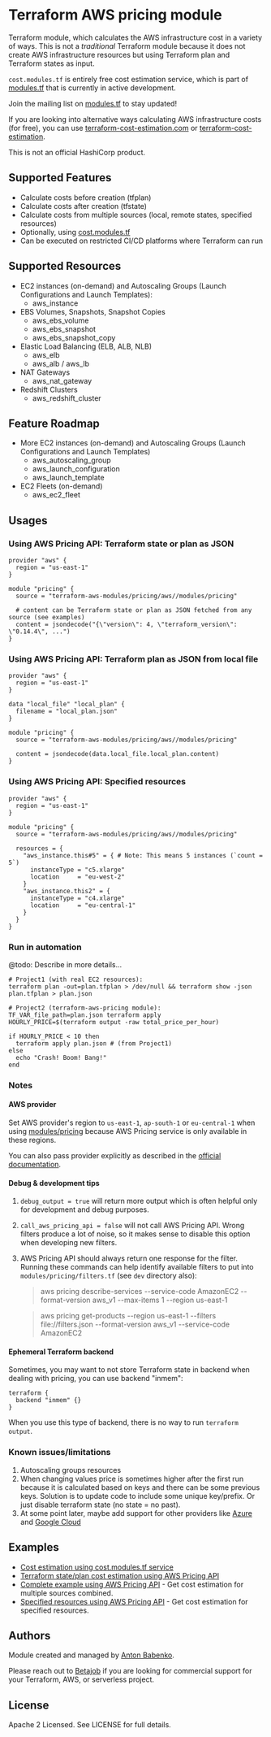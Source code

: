 # Terraform AWS pricing module

Terraform module, which calculates the AWS infrastructure cost in a variety of ways. This is not a _traditional_ Terraform module because it does not create AWS infrastructure resources but using Terraform plan and Terraform states as input.

`cost.modules.tf` is entirely free cost estimation service, which is part of [modules.tf](https://modules.tf) that is currently in active development.

Join the mailing list on [modules.tf](https://modules.tf) to stay updated!

If you are looking into alternative ways calculating AWS infrastructure costs (for free), you can use [terraform-cost-estimation.com](https://www.terraform-cost-estimation.com) or [terraform-cost-estimation](https://github.com/antonbabenko/terraform-cost-estimation).

This is not an official HashiCorp product.

## Supported Features

- Calculate costs before creation (tfplan)
- Calculate costs after creation (tfstate)
- Calculate costs from multiple sources (local, remote states, specified resources)
- Optionally, using [cost.modules.tf](https://cost.modules.tf/)
- Can be executed on restricted CI/CD platforms where Terraform can run

## Supported Resources

- EC2 instances (on-demand) and Autoscaling Groups (Launch Configurations and Launch Templates):
  - aws_instance
- EBS Volumes, Snapshots, Snapshot Copies
  - aws_ebs_volume
  - aws_ebs_snapshot
  - aws_ebs_snapshot_copy
- Elastic Load Balancing (ELB, ALB, NLB)
  - aws_elb
  - aws_alb / aws_lb
- NAT Gateways
  - aws_nat_gateway
- Redshift Clusters
  - aws_redshift_cluster

## Feature Roadmap

- More EC2 instances (on-demand) and Autoscaling Groups (Launch Configurations and Launch Templates)
  - aws_autoscaling_group
  - aws_launch_configuration
  - aws_launch_template
- EC2 Fleets (on-demand)
  - aws_ec2_fleet

## Usages

### Using AWS Pricing API: Terraform state or plan as JSON

```hcl
provider "aws" {
  region = "us-east-1"
}

module "pricing" {
  source = "terraform-aws-modules/pricing/aws//modules/pricing"

  # content can be Terraform state or plan as JSON fetched from any source (see examples)
  content = jsondecode("{\"version\": 4, \"terraform_version\": \"0.14.4\", ...")
}
```

### Using AWS Pricing API: Terraform plan as JSON from local file

```hcl
provider "aws" {
  region = "us-east-1"
}

data "local_file" "local_plan" {
  filename = "local_plan.json"
}

module "pricing" {
  source = "terraform-aws-modules/pricing/aws//modules/pricing"

  content = jsondecode(data.local_file.local_plan.content)
}
```

### Using AWS Pricing API: Specified resources

```hcl
provider "aws" {
  region = "us-east-1"
}

module "pricing" {
  source = "terraform-aws-modules/pricing/aws//modules/pricing"

  resources = {
    "aws_instance.this#5" = { # Note: This means 5 instances (`count = 5`)
      instanceType = "c5.xlarge"
      location     = "eu-west-2"
    }
    "aws_instance.this2" = {
      instanceType = "c4.xlarge"
      location     = "eu-central-1"
    }
  }
}
```

### Run in automation

@todo: Describe in more details...

```shell
# Project1 (with real EC2 resources):
terraform plan -out=plan.tfplan > /dev/null && terraform show -json plan.tfplan > plan.json

# Project2 (terraform-aws-pricing module):
TF_VAR_file_path=plan.json terraform apply
HOURLY_PRICE=$(terraform output -raw total_price_per_hour)

if HOURLY_PRICE < 10 then
  terraform apply plan.json # (from Project1)
else
  echo "Crash! Boom! Bang!"
end
```

### Notes

#### AWS provider

Set AWS provider's region to `us-east-1`, `ap-south-1` or `eu-central-1` when using [modules/pricing](https://github.com/terraform-aws-modules/terraform-aws-pricing/tree/master/modules/pricing) because AWS Pricing service is only available in these regions.

You can also pass provider explicitly as described in the [official documentation](https://www.terraform.io/docs/modules/providers.html#passing-providers-explicitly).


#### Debug & development tips

1. `debug_output = true` will return more output which is often helpful only for development and debug purposes.

2. `call_aws_pricing_api = false` will not call AWS Pricing API. Wrong filters produce a lot of noise, so it makes sense to disable this option when developing new filters.

3. AWS Pricing API should always return one response for the filter. Running these commands can help identify available filters to put into `modules/pricing/filters.tf` (see `dev` directory also):

    > aws pricing describe-services --service-code AmazonEC2 --format-version aws_v1 --max-items 1 --region us-east-1

    > aws pricing get-products --region us-east-1 --filters file://filters.json --format-version aws_v1 --service-code AmazonEC2


#### Ephemeral Terraform backend

Sometimes, you may want to not store Terraform state in backend when dealing with pricing, you can use backend "inmem":

```hcl
terraform {
  backend "inmem" {}
}
```

When you use this type of backend, there is no way to run `terraform output`.


### Known issues/limitations

1. Autoscaling groups resources
1. When changing values price is sometimes higher after the first run because it is calculated based on keys and there can be some previous keys. Solution is to update code to include some unique key/prefix. Or just disable terraform state (no state = no past).
1. At some point later, maybe add support for other providers like [Azure](http://davecallan.com/azure-price-api-examples/) and [Google Cloud](https://stackoverflow.com/questions/59048071/how-to-get-gcp-pricing-list-from-catalogue-api)


## Examples

* [Cost estimation using cost.modules.tf service](https://github.com/terraform-aws-modules/terraform-aws-pricing/tree/master/examples/cost-modules-tf)
* [Terraform state/plan cost estimation using AWS Pricing API](https://github.com/terraform-aws-modules/terraform-aws-pricing/tree/master/examples/pricing-terraform-state-and-plan)
* [Complete example using AWS Pricing API](https://github.com/terraform-aws-modules/terraform-aws-pricing/tree/master/examples/complete) - Get cost estimation for multiple sources combined.
* [Specified resources using AWS Pricing API](https://github.com/terraform-aws-modules/terraform-aws-pricing/tree/master/examples/pricing-resources) - Get cost estimation for specified resources.


<!-- BEGINNING OF PRE-COMMIT-TERRAFORM DOCS HOOK -->

<!-- END OF PRE-COMMIT-TERRAFORM DOCS HOOK -->

## Authors

Module created and managed by [Anton Babenko](https://github.com/antonbabenko).

Please reach out to [Betajob](https://www.betajob.com/) if you are looking for commercial support for your Terraform, AWS, or serverless project.


## License

Apache 2 Licensed. See LICENSE for full details.
